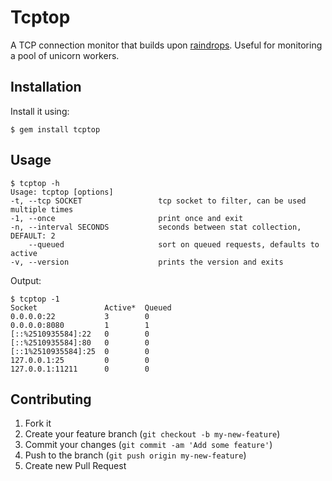 # Tcptop

A TCP connection monitor that builds upon [raindrops](http://raindrops.bogomips.org/). Useful for monitoring a pool of unicorn workers.

## Installation

Install it using:

    $ gem install tcptop

## Usage

    $ tcptop -h
    Usage: tcptop [options]                                                              
    -t, --tcp SOCKET                 tcp socket to filter, can be used multiple times
    -1, --once                       print once and exit                             
    -n, --interval SECONDS           seconds between stat collection, DEFAULT: 2     
        --queued                     sort on queued requests, defaults to active     
    -v, --version                    prints the version and exits                    

Output:

    $ tcptop -1
    Socket               Active*  Queued 
    0.0.0.0:22           3        0      
    0.0.0.0:8080         1        1      
    [::%2510935584]:22   0        0      
    [::%2510935584]:80   0        0      
    [::1%2510935584]:25  0        0      
    127.0.0.1:25         0        0      
    127.0.0.1:11211      0        0      


## Contributing

1. Fork it
2. Create your feature branch (`git checkout -b my-new-feature`)
3. Commit your changes (`git commit -am 'Add some feature'`)
4. Push to the branch (`git push origin my-new-feature`)
5. Create new Pull Request
